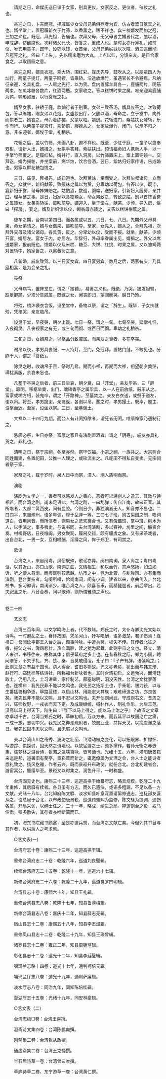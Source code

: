 <!-- { "loadSidebar": true } -->
　　请期之日，命媒氏送日课于女家，别具更仪。女家反之。更仪者，催妆之礼也。

　　亲迎之日，卜吉而冠，择戚属少女父母兄弟俱存者为宾，仿古者筮日筮宾之礼也。婿坐堂上，置冠履新衣于竹筛，以香熏之，祓不祥也。宾三梳婿发而加之冠，三加之义也。既冠，拜先祖，告庙也。次拜父母，无父母者主婚者代之，醮以酒，申戒辞，仿醮席也。次拜诸父兄长，皆答之，重成人也。是时女亦行笄礼，如前仪，唯宾用童子。既毕，设筵以饯，女首坐，父母兄弟姊妹以次陪。酒三巡而彻。凡冠笄之礼，俗曰「上头」。先以糯米磨为大丸，上点以红，分馈亲友。是日合家食之，以取团圆之意。

　　亲迎之时，婿具衣冠，乘大轿，围红彩。媒氏先导，鼓吹从之。以朋辈四人为灿行，两童子提灯，两童子鸣锣，皆乘轿。沿途放爆竹，虽遇官长不令避焉。凡纳征亲迎，名具礼盘，一人肩之先行，以为贽。盘内置豚羊肩各一，鹿脯两片，明筋两束，冬瓜冰糖各数片，红酒两瓶。女家收之，答以糕饼时果之属。唯亲迎易鹿脯为鸭，鸭形如雁，以行奠雁之礼。

　　婿至女家，驻轿于庭，款灿行者于别室。女弟三致茶汤，婿具仪答之。次致荷包，答以练裙，赠女弟以花炮。女盛妆出厅，父醮以酒，母命之，立于堂中，向外而拱者三。婿答之。母为着练裙，父蒙以帕。婿退。花轿进门，紫姑扶女登轿，乐作而行。以两童子提宫灯，乘轿前，媵婢从之。女家放爆竹，闭门，以示不归之意。非亲迎者，婿俟于堂，礼稍杀。

　　花轿之后，盖以竹筛，朱画八卦，避不祥也。既至，少驻于庭。一童子以盘奉双柑，请新人出，婿揖之，女拱手答拜。紫姑扶出。预请福命妇人携新人手，以一手擎竹筛覆之。足履红毡，婿并行，直入洞房。以竹筛置床上，案上置铜镜一。交拜讫，婿为揭帕，并坐案前，燃华烛，饮合卺酒。翌日，紫姑归妇家传语，告成婚也。男家以鲜花糖包馈之。

　　三日，庙见，拜祖先，成妇道也。次拜舅姑，坐而受之。次拜伯叔诸母，立而答之。众就坐，新妇献茶，致履袜之属以为贽，分卑幼以荷包，各答以仪。既毕，宴新妇于堂，谐母姊妹陪之。姑酌酒，数巡，彻席，送妇家。引新妇入厨房，亲井臼，理苹蘩之事。是日，妇家以食物餪女，命女弟致之，转致之姑。别以首饰香奁之属馈女。女弟乘轿往，鼓吹前导。婿迎入，坐于堂左，献茶。少顷，导入房，俗曰「探房」，宴之。婿及新妇馈以仪，婣翁母亦馈之，又答以糕饼柑蕉之属。

　　旋车之期，台南以第四日。而各属或以五、六日，七、八日。先期外父母具柬，命女弟请之。婿与女偕来，鼓吹前导。至家，女先入，婿从之，合拜先祖，次拜外交母及诸父诸母。各具贽，反之。分卑幼以仪，受而不报。就坐，献茶。少顷开宴，婿居左。宴女于内，亦居左。毕辞归，外母率眷属出见，婿揖之。外父以席送婿家，报前贶也。馈婿以仪及米糕、糖豆、大饼、红挑、时果之属，又以雏鸡两对置轿中，婿家畜之，以寓蕃衍之意。

　　凡新婚，戚友致贺。以三日宴女宾，四日宴男宾。数月之后，两家有庆，乃具筵相宴，是为会亲之礼。

　　丧祭

　　父母病笃，置床堂左，谓之「搬铺」，易箦之义也。既绝，乃哭，披发袒臂，跌足擗踊，少须分告戚属。既嫁之女，闻丧即归，望闾而哭。越日乃殓。

　　将殓，梳沐袭衣含饭，设坐堂中，备物以祭，谓之「辞生」。既毕，子女扶就殓，凭棺哭，亲友临吊。

　　设灵于堂，早夜哭，朝夕上饭。七日一祭，谓之一旬。七旬卒哭，延僧礼忏，入夜彻灵。凡丧视家之有无，或三旬而彻、或百日而彻。卑幼之礼稍杀。

　　三旬之日，女婿祭之，以祭品分致戚属。而亲友之奠者，多在卒哭。

　　谢吊以夜，孝男具丧服，一人持灯，至门，免冠拜。置帖门缝，不敢见也。分胙于人，谓之「答纸」。

　　除灵之时，收魂帛于匣，祭时乃启。期而小祥，再期而大祥，朔望朝夕奠哭，禫犹素服，余哀未忘也。

　　凡塟于卒哭之后者，前三日举哀，朝夕奠，曰「开堂」。亲友毕吊，曰「辞堂」。厥明，移柩举奠，出门，魂轿香亭之属毕具，以一人在前放纸，鼓乐从之。富家或糊方相，装鬼卒，谓之「开路神」，至墓焚之。亲友白衣送，或祭于道左，谢以帛。将至，孝男跪谢。亲友返，各谢以帛。塟之时，孝男撮土。既毕，题主、设祭而返。至家，设坐以祭。三日，至墓谢土。

　　大祥以二十四月为期。而台人有计闰扣除者，谓死者无闰。唯缙绅家乃遵制行之。

　　忌辰必祭，生日亦祭。富厚之家且有演剧置酒者，谓之「阴寿」，戚友亦具礼贺之，非礼也。

　　清明之日，祭于宗祠。冬至亦然。祭毕饮福。小宗之祠，一族共之。大宗则合同姓而建，各置祀田，公推一人理之，或轮流主之。凡祀田不得私自变卖。无宗祠者祭于家。

　　家祭之礼，载于岁时。泉人日中而祭，漳人、潮人质明而祭。

　　演剧

　　演剧为文学之一，善者可以感发人之善心，恶者可以惩创人之逸志，其效与诗相若。而台湾之剧，尚未足语此。台湾之剧，一曰乱弹；传自江南，故曰正音。其所唱者，大都二簧西皮，间有昆腔。今则日少，非独演者无人，知音亦不易也。二曰四平，来自潮州，语多粤调，降于乱弹一等。三曰七子班，则古梨园之制，唱词道白，皆用泉音。而所演者，则男女之悲欢离合也。又有傀儡班、掌中班，削木为人，以手演之，事多稗史，与说书同。夫台湾演剧，多以赛神。坊里之间，醵资合奏。村桥野店，日夜喧阗。男女聚观，履舄交错，颇有驩虞之象。又有采茶戏者，出自台北，一男一女，互相唱酬，淫靡之风，侔于郑卫，有司禁之。

　　歌谣

　　台湾之人，来自闽粤，风俗既殊，歌谣亦异。闽曰南词，泉人尚之；粤曰粤讴，以其近山，亦曰山歌。南词之曲，文情相生，和以丝竹，其声悠扬，如泣如诉，听之使人意消。而粤讴则较悲越。坊市之中，竞为北管，与乱弹同。亦有集而演剧，登台奏技者。勾阑所唱，始尚南词，间有小调。建省以来，京曲传入。台北校书，多习徽调，南词渐少。唯台湾之人，颇喜音乐，而精琵琶者，前后辈出。若夫祀圣之乐，八音合奏，间以歌诗，则所谓雅颂之声也。  
　 

卷二十四

　　艺文志

　　台湾三百年间，以文学鸣海上者，代不数睹。郑氏之时，太仆寺卿沈光文始以诗鸣。一时避乱之士，眷怀故国，凭吊河山，抒写唱酬，语多激楚，君子伤焉！连横曰：吾闻延平郡王入台之后，颇事吟咏。中遭兵燹，稿失不传。其传者北征之檄，报父之书，激昂悲壮，热血满腔，读之犹为起舞，此则宇宙之文也。经立，清人来讲，书移往来，曲称其体；信乎幕府之多士也。在昔春秋之际，郑为小国，聘问赠答，不失乎礼，齐、楚、秦、晋莫敢侵凌。孔子曰：『子产有辞，诸侯赖之』；此则文章之有益于国也。清人得台，耆旧多物故。光文亦老矣，犹出而与韩又琦、赵行可、郑廷桂等结诗社，所称福台新咏者也。其时台湾初启，文运勃兴，而清廷取士，仍用八比，士习讲章，家传制艺，蔀塞聪明，汨没天性，台湾之文犹寥落也。连横曰：我先民非不能以文鸣也。我先民之拓斯土也，手耒耜、腰刀铳，以与生番猛兽相争逐，筚路蓝缕，以启山林，用能宏大其族；艰难缔造之功，亦良苦矣。我先民非不能以文鸣，且不忍以文鸣也。夫开创则尚武，守成则右文。昔周之兴，陈师牧野，一戎衣而天下定。及成康继统，棫朴作人，制礼作乐，为后王范。汉高以马上得天下。陆生曰：『陛下以马上得之，能以马上治之乎』？故汉之文章亦卓越千古。台湾当郑氏之时，草昧初启，万众方来。而我延平以故国沦亡之痛，一成一旅，志切中兴。我先民之奔走疏附者，兢兢业业，共挥天戈，以挽虞渊之落日。我先民固不忍以文鸣，且无暇以文鸣也。

　　夫以台湾山川之奇秀、波涛之壮丽、飞潜动植之变化，可以拓眼界、扩襟怀、写游踪、供探讨，固天然之诗境也。以故宦游之士，颇多撰作。若孙元衡之赤嵌集，陈梦林之游台诗，张湄之瀛壖百咏，皆可诵也。光绪十五、六年，灌阳唐景崧来巡是邦，道署旧有斐亭，景崧葺而新之，辄邀僚属为文酒之会，台人士之能诗者悉礼致之。扬风扢雅，作者云兴。既而景崧升布政使，就任台北。台北初建省会，游宦寓公，簪缨毕至。景崧又以时集之，润色升平，一时称盛。

　　台湾固无史也。康熙三十三年，巡道高拱干始纂府志，略具规模。乾隆二十九年重修，其后靡有续者。各县虽有方志，而久已遗佚，或语多粗漏，不足以备一方文献。光绪十八年，台北知府陈文騄、淡水知县叶意深禀请纂修通志，巡抚邵友濂从之，设总局于台北，以布政使唐景崧、巡道顾肇熙为监修，陈文騄为提调，通饬各属，开局采访，以绅士任之。二十一年，略成，续进总局。猝遭割台之役，戎马倥偬，稿多散失，其存者亦唯断简而已。

　　初，海东书院藏书颇富，至是亦遭兵燹，而台湾之文献亡矣。今但列其书目与其作者，以供后人之考求焉。

　　○艺文表(一)

　　台湾府志十卷：康熙二十三年，巡道高拱干辑。

　　重修台湾府志二十卷：乾隆六年，巡道刘良璧辑。

　　续修台湾府志二十五卷：乾隆十一年，巡道六十七辑。

　　新修台湾府志二十六卷：乾隆二十九年，巡道觉罗四明辑。

　　台湾县志十卷：康熙六十年，知县王礼辑。

　　重修台湾县志八卷：乾隆十七年，知县鲁鼎梅辑。

　　新修台湾县志八卷：嘉庆十二年，知县薛志亮辑。

　　凤山县志十二卷：康熙五十八年，知县李丕煜辑。

　　重修凤山县志十二卷：乾隆二十九年，知县王瑛曾辑。

　　诸罗县志十二卷：雍正二年，知县周锺瑄辑。

　　彰化县志十二卷：道光十二年，知县李廷璧辑。

　　噶玛兰志略十四卷：道光十七年，通判柯培元辑。

　　噶玛兰厅志八卷：道光十九年，通判萨廉辑。

　　淡水厅志八卷：同治九年，同知陈培桂辑。

　　澎湖厅志十五卷：光绪十九年，同安林豪辑。

　　○艺文表（二）

　　台湾志稿□卷：台湾王喜撰。

　　淑斋诗文集四卷：台湾陈鹏南撰。

　　刚斋集二卷：台湾张从政撰。

　　通虚斋集二卷：台湾王克捷撰。

　　半石居诗草一卷：台湾曾曰唯撰。

　　草庐诗草二卷、东宁游草一卷：台湾黄仁撰。

